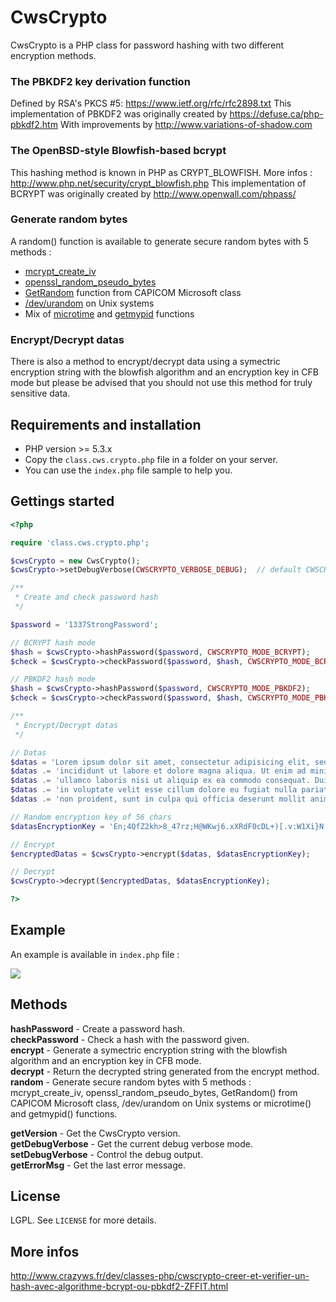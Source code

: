 # CwsCrypto

CwsCrypto is a PHP class for password hashing with two different encryption methods.

### The PBKDF2 key derivation function

Defined by RSA's PKCS #5: https://www.ietf.org/rfc/rfc2898.txt
This implementation of PBKDF2 was originally created by https://defuse.ca/php-pbkdf2.htm
With improvements by http://www.variations-of-shadow.com

### The OpenBSD-style Blowfish-based bcrypt

 This hashing method is known in PHP as CRYPT_BLOWFISH.
 More infos : http://www.php.net/security/crypt_blowfish.php
 This implementation of BCRYPT was originally created by http://www.openwall.com/phpass/
 
### Generate random bytes
 
 A random() function is available to generate secure random bytes with 5 methods :
* [mcrypt_create_iv](http://php.net/manual/en/function.mcrypt-create-iv.php)
* [openssl_random_pseudo_bytes](http://php.net/manual/en/function.openssl-random-pseudo-bytes.php)
* [GetRandom](http://msdn.microsoft.com/en-us/library/aa388176(VS.85).aspx) function from CAPICOM Microsoft class
* [/dev/urandom](http://en.wikipedia.org/wiki//dev/random) on Unix systems
* Mix of [microtime](http://php.net/manual/en/function.microtime.php) and [getmypid](http://php.net/manual/en/function.getmypid.php) functions

### Encrypt/Decrypt datas

There is also a method to encrypt/decrypt data using a symectric encryption string with the blowfish algorithm and an encryption key in CFB mode but please be advised that you should not use this method for truly sensitive data. 

## Requirements and installation

* PHP version >= 5.3.x
* Copy the ``class.cws.crypto.php`` file in a folder on your server.
* You can use the ``index.php`` file sample to help you.

## Gettings started

```php
<?php

require 'class.cws.crypto.php';

$cwsCrypto = new CwsCrypto();
$cwsCrypto->setDebugVerbose(CWSCRYPTO_VERBOSE_DEBUG);  // default CWSCRYPTO_VERBOSE_QUIET

/**
 * Create and check password hash
 */

$password = '1337StrongPassword';

// BCRYPT hash mode
$hash = $cwsCrypto->hashPassword($password, CWSCRYPTO_MODE_BCRYPT);
$check = $cwsCrypto->checkPassword($password, $hash, CWSCRYPTO_MODE_BCRYPT);

// PBKDF2 hash mode
$hash = $cwsCrypto->hashPassword($password, CWSCRYPTO_MODE_PBKDF2);
$check = $cwsCrypto->checkPassword($password, $hash, CWSCRYPTO_MODE_PBKDF2);

/**
 * Encrypt/Decrypt datas
 */

// Datas
$datas = 'Lorem ipsum dolor sit amet, consectetur adipisicing elit, sed do eiusmod tempor ';
$datas .= 'incididunt ut labore et dolore magna aliqua. Ut enim ad minim veniam, quis nostrud exercitation ';
$datas .= 'ullamco laboris nisi ut aliquip ex ea commodo consequat. Duis aute irure dolor in reprehenderit ';
$datas .= 'in voluptate velit esse cillum dolore eu fugiat nulla pariatur. Excepteur sint occaecat cupidatat ';
$datas .= 'non proident, sunt in culpa qui officia deserunt mollit anim id est laborum. ';

// Random encryption key of 56 chars
$datasEncryptionKey = 'En;4QfZ2kh>8_47rz;H@WKwj6.xXRdF0cDL+)[.v:W1Xi}N|Jo{Hx^u?';

// Encrypt
$encryptedDatas = $cwsCrypto->encrypt($datas, $datasEncryptionKey);

// Decrypt
$cwsCrypto->decrypt($encryptedDatas, $datasEncryptionKey);

?>
```

## Example

An example is available in ``index.php`` file :

![](http://static.crazyws.fr/resources/blog/2013/08/cwscrypto-pbkdf2-bcrypt.png)

## Methods

**hashPassword** - Create a password hash.<br />
**checkPassword** - Check a hash with the password given.<br />
**encrypt** - Generate a symectric encryption string with the blowfish algorithm and an encryption key in CFB mode.<br />
**decrypt** - Return the decrypted string generated from the encrypt method.<br />
**random** - Generate secure random bytes with 5 methods : mcrypt_create_iv, openssl_random_pseudo_bytes, GetRandom() from CAPICOM Microsoft class, /dev/urandom on Unix systems or microtime() and getmypid() functions.<br />

**getVersion** - Get the CwsCrypto version.<br />
**getDebugVerbose** - Get the current debug verbose mode.<br />
**setDebugVerbose** - Control the debug output.<br />
**getErrorMsg** - Get the last error message.<br />

## License

LGPL. See ``LICENSE`` for more details.

## More infos

http://www.crazyws.fr/dev/classes-php/cwscrypto-creer-et-verifier-un-hash-avec-algorithme-bcrypt-ou-pbkdf2-ZFFIT.html
